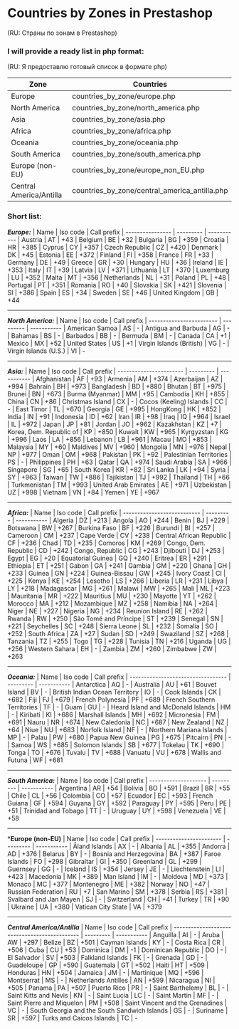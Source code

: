 # Countries by Zones in Prestashop
(RU: Страны по зонам в Prestashop)
### I will provide a ready list in php format: #
(RU: Я предоставлю готовый список в формате php)

| Zone                    | Countries
| ----------------------- | --------------------------
| Europe                  | countries_by_zone/europe.php
| North America           | countries_by_zone/north_america.php
| Asia                    | countries_by_zone/asia.php
| Africa                  | countries_by_zone/africa.php
| Oceania                 | countries_by_zone/oceania.php
| South America           | countries_by_zone/south_america.php
| Europe (non-EU)         | countries_by_zone/europe_non_EU.php
| Central America/Antilla | countries_by_zone/central_america_antilla.php

### Short list: #

***Europe:***
| Name             | Iso code  | Call prefix
| ---------------- | --------- | -----------
| Austria          | AT        | +43
| Belgium          | BE        | +32
| Bulgaria         | BG        | +359
| Croatia          | HR        | +385
| Cyprus           | CY        | +357
| Czech Republic   | CZ        | +420
| Denmark          | DK        | +45
| Estonia          | EE        | +372
| Finland          | FI        | +358
| France           | FR        | +33
| Germany          | DE        | +49
| Greece           | GR        | +30
| Hungary          | HU        | +36
| Ireland          | IE        | +353
| Italy	           | IT        | +39
| Latvia	       | LV        | +371
| Lithuania        | LT        | +370
| Luxemburg        | LU        | +352
| Malta            | MT        | +356
| Netherlands      | NL        | +31
| Poland           | PL        | +48
| Portugal         | PT        | +351
| Romania          | RO        | +40
| Slovakia         | SK        | +421
| Slovenia         | SI        | +386
| Spain            | ES        | +34
| Sweden           | SE        | +46
| United Kingdom   | GB        | +44

___

***North America:***
| Name                     | Iso code  | Call prefix
| ------------------------ | --------- | -----------
| American Samoa           | AS        | -
| Antigua and Barbuda      | AG        | -
| Bahamas                  | BS        | -
| Barbados                 | BB        | -
| Bermuda                  | BM        | -
| Canada                   | CA        | +1
| Mexico                   | MX        | +52
| United States            | US        | +1
| Virgin Islands (British) | VG        | -
| Virgin Islands (U.S.)    | VI        | -

___

***Asia:***
| Name                    | Iso code  | Call prefix
| ----------------------- | --------- | -----------
| Afghanistan             | AF        | +93
| Armenia                 | AM        | +374
| Azerbaijan              | AZ        | +994
| Bahrain                 | BH        | +973
| Bangladesh              | BD        | +880
| Bhutan                  | BT        | +975
| Brunei                  | BN        | +673
| Burma (Myanmar)         | MM        | +95
| Cambodia                | KH        | +855
| China                   | CN        | +86
| Christmas Island        | CX        | -
| Cocos (Keeling) Islands | CC        | -
| East Timor              | TL        | +670
| Georgia                 | GE        | +995
| HongKong                | HK        | +852
| India                   | IN        | +91
| Indonesia               | ID        | +62
| Iran                    | IR        | +98
| Iraq                    | IQ        | +964
| Israel                  | IL        | +972
| Japan                   | JP        | +81
| Jordan                  | JO        | +962
| Kazakhstan              | KZ        | +7
| Korea, Dem. Republic of | KP        | +850
| Kuwait                  | KW        | +965
| Kyrgyzstan              | KG        | +996
| Laos                    | LA        | +856
| Lebanon	              | LB        | +961
| Macau                   | MO        | +853
| Malaysia                | MY        | +60
| Maldives                | MV        | +960
| Mongolia                | MN        | +976
| Nepal                   | NP        | +977
| Oman                    | OM        | +968
| Pakistan                | PK        | +92
| Palestinian Territories | PS        | -
| Philippines             | PH        | +63
| Qatar                   | QA        | +974
| Saudi Arabia            | SA        | +966
| Singapore               | SG        | +65
| South Korea             | KR        | +82
| Sri Lanka               | LK        | +94
| Syria                   | SY        | +963
| Taiwan                  | TW        | +886
| Tajikistan              | TJ        | +992
| Thailand                | TH        | +66
| Turkmenistan            | TM        | +993
| United Arab Emirates    | AE        | +971
| Uzbekistan              | UZ        | +998
| Vietnam                 | VN        | +84
| Yemen                   | YE        | +967

___

***Africa:***
| Name                        | Iso code  | Call prefix
| --------------------------- | --------- | -----------
| Algeria	                  | DZ        | +213
| Angola                      | AO        | +244
| Benin                       | BJ        | +229
| Botswana                    | BW        | +267
| Burkina Faso                |	BF        | +226
| Burundi                     | BI        | +257
| Cameroon                    | CM        | +237
| Cape Verde                  | CV        | +238
| Central African Republic    | CF        | +236
| Chad                        | TD        | +235
| Comoros                     | KM        | +269
| Congo, Dem. Republic        | CD        | +242
| Congo, Republic             | CG        | +243
| Djibouti                    | DJ        | +253
| Egypt                       | EG        | +20
| Equatorial Guinea           | GQ        | +240
| Eritrea                     | ER        | +291
| Ethiopia                    | ET        | +251
| Gabon                       | GA        | +241
| Gambia                      | GM        | +220
| Ghana                       | GH        | +233
| Guinea                      | GN        | +224
| Guinea-Bissau               | GW        | +245
| Ivory Coast	              | CI        | +225
| Kenya                       | KE        | +254
| Lesotho                     | LS        | +266
| Liberia                     | LR        | +231
| Libya                       | LY        | +218
| Madagascar                  | MG        | +261
| Malawi                      | MW        | +265
| Mali                        | ML        | +223
| Mauritania                  | MR        | +222
| Mauritius                   | MU        | +230
| Mayotte                     | YT        | +262
| Morocco                     | MA        | +212
| Mozambique                  | MZ        | +258
| Namibia                     | NA        | +264
| Niger                       | NE        | +227
| Nigeria                     | NG        | +234
| Reunion Island              | RE        | +262
| Rwanda	                  | RW        | +250
| São Tomé and Príncipe       | ST        | +239
| Senegal                     | SN        | +221
| Seychelles                  | SC        | +248
| Sierra Leone                | SL        | +232
| Somalia                     | SO        | +252
| South Africa                | ZA        | +27
| Sudan                       | SD        | +249
| Swaziland                   | SZ        | +268
| Tanzania                    | TZ        | +255
| Togo                        | TG        | +228
| Tunisia                     | TN        | +216
| Uganda                      | UG        | +256
| Western Sahara              | EH        | -
| Zambia                      | ZM        | +260
| Zimbabwe                    | ZW        | +263

___

***Oceania:***
| Name                               | Iso code  | Call prefix
| ---------------------------------- | --------- | -----------
| Antarctica                         | AQ        | -
| Australia                          | AU        | +61
| Bouvet Island                      | BV        | -
| British Indian Ocean Territory     | IO        | -
| Cook Islands                       | CK        | +682
| Fiji                               | FJ        | +679
| French Polynesia                   | PF        | +689
| French Southern Territories        | TF        | -
| Guam                               | GU        | -
| Heard Island and McDonald Islands  | HM        | -
| Kiribati                           | KI        | +686
| Marshall Islands                   | MH        | +692
| Micronesia                         | FM        | +691
| Nauru                              | NR        | +674
| New Caledonia                      | NC        | +687
| New Zealand                        | NZ        | +64
| Niue                               | NU        | +683
| Norfolk Island                     | NF        | -
| Northern Mariana Islands           | MP        | -
| Palau                              | PW        | +680
| Papua New Guinea                   | PG        | +675
| Pitcairn                           | PN        | -
| Samoa                              | WS        | +685
| Solomon Islands                    | SB        | +677
| Tokelau                            | TK        | +690
| Tonga                              | TO        | +676
| Tuvalu                             | TV        | +688
| Vanuatu                            | VU        | +678
| Wallis and Futuna                  | WF        | +681

___

***South America:***
| Name                 | Iso code  | Call prefix
| -------------------- | --------- | -----------
| Argentina            | AR        | +54
| Bolivia              | BO        | +591
| Brazil               | BR        | +55
| Chile                | CL        | +56
| Colombia             | CO        | +57
| Ecuador              | EC        | +593
| French Guiana        | GF        | +594
| Guyana               | GY        | +592
| Paraguay             | PY        | +595
| Peru                 | PE        | +51
| Trinidad and Tobago  | TT        | -
| Uruguay              | UY        | +598
| Venezuela            | VE        | +58

___

***Europe (non-EU)**
| Name                    | Iso code  | Call prefix
| ----------------------- | --------- | -----------
| Åland Islands           | AX        | -
| Albania                 | AL        | +355
| Andorra                 | AD        | +376
| Belarus                 | BY        | -
| Bosnia and Herzegovina  | BA        | +387
| Faroe Islands	          | FO        | +298
| Gibraltar               | GI        | +350
| Greenland               | GL        | +299
| Guernsey                | GG        | -
| Iceland                 | IS        | +354
| Jersey                  | JE        | -
| Liechtenstein           | LI        | +423
| Macedonia               | MK        | +389
| Man Island              | IM        | -
| Moldova	              | MD        | +373
| Monaco                  | MC        | +377
| Montenegro              | ME        | +382
| Norway                  | NO        | +47
| Russian Federation      | RU        | +7
| San Marino              | SM        | +378
| Serbia                  | RS        | +381
| Svalbard and Jan Mayen  | SJ        | -
| Switzerland             | CH        | +41
| Turkey                  | TR        | +90
| Ukraine                 | UA        | +380
| Vatican City State      | VA        | +379

___

***Central America/Antilla***
| Name                                          | Iso code  | Call prefix
| --------------------------------------------- | --------- | -----------
| Anguilla                                      | AI        | -
| Aruba                                         | AW        | +297
| Belize                                        | BZ        | +501
| Cayman Islands                                | KY        | -
| Costa Rica                                    | CR        | +506
| Cuba                                          | CU        | +53
| Dominica                                      | DM        | -1
| Dominican Republic                            | DO        | -
| El Salvador                                   | SV        | +503
| Falkland Islands                              | FK        | -
| Grenada                                       | GD        | -
| Guadeloupe                                    | GP        | +590
| Guatemala                                     | GT        | +502
| Haiti                                         | HT        | +509
| Honduras                                      | HN        | +504
| Jamaica                                       | JM        | -
| Martinique                                    | MQ        | +596
| Montserrat                                    | MS        | -
| Netherlands Antilles                          | AN        | +599
| Nicaragua                                     | NI        | +505
| Panama                                        | PA        | +507
| Puerto Rico                                   | PR        | -
| Saint Barthelemy                              | BL        | -
| Saint Kitts and Nevis                         | KN        | -
| Saint Lucia                                   | LC        | -
| Saint Martin                                  | MF        | -
| Saint Pierre and Miquelon                     | PM        | +508
| Saint Vincent and the Grenadines              | VC        | -
| South Georgia and the South Sandwich Islands  | GS        | -
| Suriname                                      | SR        | +597
| Turks and Caicos Islands                      | TC        | -